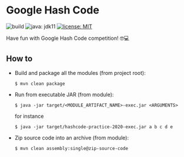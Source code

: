 # Google Hash Code
![build](https://github.com/alessandrodalbello/google-hash-code-2020/workflows/Google%20Hash%20Code%202020%20-%20Java%20CI/badge.svg?branch=master&event=push)
![java: jdk11](https://img.shields.io/badge/java-JDK%2011-red)
[![license: MIT](https://img.shields.io/badge/license-MIT-green.svg)](https://opensource.org/licenses/MIT)

Have fun with Google Hash Code competition! :nerd_face::computer:

## How to

 - Build and package all the modules (from project root):
    
    ```shell script
    $ mvn clean package
    ```

 - Run from executable JAR (from module):

    ```shell script
    $ java -jar target/<MODULE_ARTIFACT_NAME>-exec.jar <ARGUMENTS>
    ```

   for instance

    ```shell script
    $ java -jar target/hashcode-practice-2020-exec.jar a b c d e
    ```

 - Zip source code into an archive (from module):

    ```shell script
    $ mvn clean assembly:single@zip-source-code
    ```